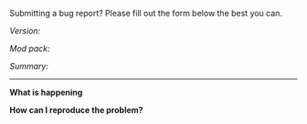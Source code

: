 Submitting a bug report? Please fill out the form below the best you can.

*Version:* 

*Mod pack:* 

*Summary:*

____

**What is happening** 


**How can I reproduce the problem?** 


